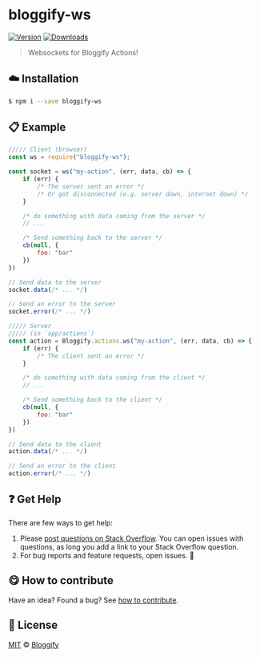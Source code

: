 <!-- Please do not edit this file. Edit the `blah` field in the `package.json` instead. If in doubt, open an issue. -->


# bloggify-ws

 [![Version](https://img.shields.io/npm/v/bloggify-ws.svg)](https://www.npmjs.com/package/bloggify-ws) [![Downloads](https://img.shields.io/npm/dt/bloggify-ws.svg)](https://www.npmjs.com/package/bloggify-ws)

> Websockets for Bloggify Actions!

## :cloud: Installation

```sh
$ npm i --save bloggify-ws
```


## :clipboard: Example



```js
///// Client (browser)
const ws = require("bloggify-ws");

const socket = ws("my-action", (err, data, cb) => {
    if (err) {
        /* The server sent an error */
        /* Or got disconnected (e.g. server down, internet down) */
    }

    /* do something with data coming from the server */
    // ...

    /* Send something back to the server */
    cb(null, {
        foo: "bar"
    })
})

// Send data to the server
socket.data(/* ... */)

// Send an error to the server
socket.error(/* ... */)

///// Server
///// (in `app/actions`)
const action = Bloggify.actions.ws("my-action", (err, data, cb) => {
    if (err) {
        /* The client sent an error */
    }

    /* do something with data coming from the client */
    // ...

    /* Send something back to the client */
    cb(null, {
        foo: "bar"
    })
})

// Send data to the client
action.data(/* ... */)

// Send an error to the client
action.error(/* ... */)
```



## :question: Get Help

There are few ways to get help:

 1. Please [post questions on Stack Overflow](https://stackoverflow.com/questions/ask). You can open issues with questions, as long you add a link to your Stack Overflow question.
 2. For bug reports and feature requests, open issues. :bug:



## :yum: How to contribute
Have an idea? Found a bug? See [how to contribute][contributing].



## :scroll: License

[MIT][license] © [Bloggify][website]

[license]: http://showalicense.com/?fullname=Bloggify%20%3Csupport%40bloggify.org%3E%20(https%3A%2F%2Fbloggify.org)&year=2014#license-mit
[website]: https://bloggify.org
[contributing]: /CONTRIBUTING.md
[docs]: /DOCUMENTATION.md
